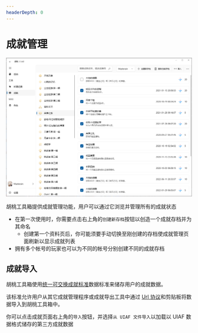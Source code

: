 ```yaml
---
headerDepth: 0
---
```


# 成就管理 

![](/images/202209/Achievements.png)

胡桃工具箱提供成就管理功能，用户可以通过它浏览并管理所有的成就状态

- 在第一次使用时，你需要点击右上角的`创建新存档`按钮以创造一个成就存档并为其命名
  - 创建第一个资料页后，你可能须要手动切换至刚创建的存档使成就管理页面刷新以显示成就列表
- 拥有多个帐号的玩家也可以为不同的帐号分别创建不同的成就存档
## 成就导入

胡桃工具箱使用[统一可交换成就标准](https://www.snapgenshin.com/development/UIAF.html)数据标准来储存用户的成就数据。

该标准允许用户从其它成就管理程序或成就导出工具中通过 [Url 协议](https://www.snapgenshin.com/development/ThirdPartyAccess.html#url-%E5%8D%8F%E8%AE%AE)和剪贴板将数据导入到胡桃工具箱中。

你可以点击成就页面右上角的`导入`按钮，并选择`从 UIAF 文件导入`以加载以 UIAF 数据格式储存的第三方成就数据